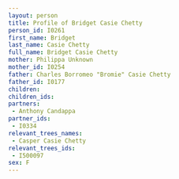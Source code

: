```yaml
---
layout: person
title: Profile of Bridget Casie Chetty
person_id: I0261
first_name: Bridget
last_name: Casie Chetty
full_name: Bridget Casie Chetty
mother: Philippa Unknown
mother_id: I0254
father: Charles Borromeo "Bromie" Casie Chetty
father_id: I0177
children:
children_ids:
partners:
 - Anthony Candappa
partner_ids:
 - I0334
relevant_trees_names:
 - Casper Casie Chetty
relevant_trees_ids:
 - I500097
sex: F
---
```



